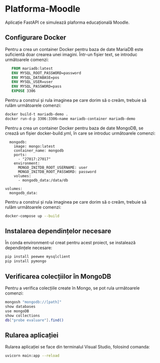 # Platforma-Moodle

Aplicație FastAPI ce simulează plaforma educațională Moodle.

## Configurare Docker

Pentru a crea un container Docker pentru baza de date MariaDB este suficientă doar crearea unei imagini. Într-un fișier text, se introduc următoarele comenzi:

```dockerfile
   FROM mariadb:latest
   ENV MYSQL_ROOT_PASSWORD=password
   ENV MYSQL_DATABASE=pos
   ENV MYSQL_USER=user
   ENV MYSQL_PASSWORD=pass
   EXPOSE 3306
```

Pentru a construi și rula imaginea pe care dorim să o creăm, trebuie să rulăm următoarele comenzi:

 ```bash
docker build-t mariadb-demo .
docker run-d-p 3306:3306–name mariadb-container mariadb-demo
```

Pentru a crea un container Docker pentru baza de date MongoDB, se crează un fișier docker-build.yml, în care se introduc următoarele comenzi:

```services:
  mongodb:
    image: mongo:latest
    container_name: mongodb
    ports:
      - "27017:27017"
    environment:
      MONGO_INITDB_ROOT_USERNAME: user
      MONGO_INITDB_ROOT_PASSWORD: password
    volumes:
      - mongodb_data:/data/db

volumes:
  mongodb_data:
```

Pentru a construi și rula imaginea pe care dorim să o creăm, trebuie să rulăm următoarele comenzi:

 ```bash
docker-compose up --build
```

## Instalarea dependințelor necesare

În conda environment-ul creat pentru acest proiect, se instalează dependințele necesare:

```bash
pip install peewee mysqlclient
pip install pymongo
```

## Verificarea colecțiilor în MongoDB

Pentru a verifica colecțiile create în Mongo, se pot rula următoarele comenzi:

```bash
mongosh "mongodb://[path]"
show databases
use mongoDB
show collections
db["probe evaluare"].find()
```

## Rularea aplicației

Rularea aplicației se face din terminalul Visual Studio, folosind comanda:

```bash
uvicorn main:app --reload 
```  


